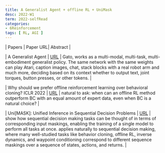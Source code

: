 ```yaml
---
title: A Generalist Agent + offline RL + UniMask  
desc: 2022-W1
term: 2022-selfRead
categories:
- 6Reinforcement
tags: [ RL, AGI ]  
---
```



| Papers | Paper URL| Abstract | 


| A Generalist Agent | [ URL](https://arxiv.org/pdf/2205.06175.pdf) | Gato, works as a multi-modal, multi-task, multi-embodiment generalist policy. The same network with the same weights can play Atari, caption images, chat, stack blocks with a real robot arm and much more, deciding based on its context whether to output text, joint torques, button presses, or other tokens. |


| Why should we prefer offline reinforcement learning over behavioral cloning? ICLR 2022 | [ URL](https://arxiv.org/abs/2204.05618) | natural to ask: when can an offline RL method outperform BC with an equal amount of expert data, even when BC is a natural choice?  |



| Uni[MASK]: Unified Inference in Sequential Decision Problems | [  URL](https://openreview.net/forum?id=GisHNaleWiA) | show how sequential decision making tasks can be thought of in terms of corresponding input maskings, enabling the training of a single model to perform all tasks at once.  applies naturally to sequential decision making, where many well-studied tasks like behavior cloning, offline RL, inverse dynamics, and waypoint conditioning correspond to different sequence maskings over a sequence of states, actions, and returns. |

